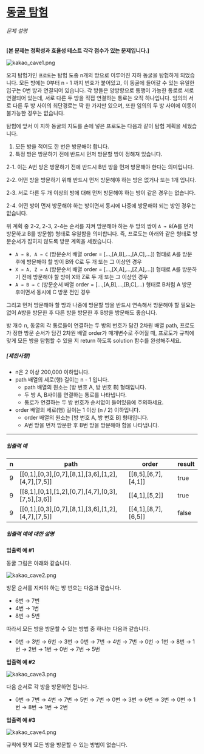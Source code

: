 # [동굴 탐험](https://school.programmers.co.kr/learn/courses/30/lessons/67260)


###### 문제 설명


**\[본 문제는 정확성과 효율성 테스트 각각 점수가 있는 문제입니다.]**


![kakao_cave1.png](https://grepp-programmers.s3.ap-northeast-2.amazonaws.com/files/production/f21e69f3-58ea-4579-b1ba-636a07dfc38e/kakao_cave1.png)


오지 탐험가인 `프로도`는 탐험 도중 n개의 방으로 이루어진 지하 동굴을 탐험하게 되었습니다. 모든 방에는 0부터 n \- 1 까지 번호가 붙어있고, 이 동굴에 들어갈 수 있는 유일한 입구는 0번 방과 연결되어 있습니다. 각 방들은 양방향으로 통행이 가능한 통로로 서로 연결되어 있는데, 서로 다른 두 방을 직접 연결하는 통로는 오직 하나입니다. 임의의 서로 다른 두 방 사이의 최단경로는 딱 한 가지만 있으며, 또한 임의의 두 방 사이에 이동이 불가능한 경우는 없습니다.


탐험에 앞서 이 지하 동굴의 지도를 손에 넣은 프로도는 다음과 같이 탐험 계획을 세웠습니다.


1. 모든 방을 적어도 한 번은 방문해야 합니다.
2. 특정 방은 방문하기 전에 반드시 먼저 방문할 방이 정해져 있습니다.  

2\-1\. 이는 A번 방은 방문하기 전에 반드시 B번 방을 먼저 방문해야 한다는 의미입니다.  

2\-2\. 어떤 방을 방문하기 위해 반드시 먼저 방문해야 하는 방은 없거나 또는 1개 입니다.  

2\-3\. 서로 다른 두 개 이상의 방에 대해 먼저 방문해야 하는 방이 같은 경우는 없습니다.  

2\-4\. 어떤 방이 먼저 방문해야 하는 방이면서 동시에 나중에 방문해야 되는 방인 경우는 없습니다.


위 계획 중 2\-2, 2\-3, 2\-4는 순서를 지켜 방문해야 하는 두 방의 쌍이 `A → B`(A를 먼저 방문하고 B를 방문함) 형태로 유일함을 의미합니다. 즉, 프로도는 아래와 같은 형태로 방문순서가 잡히지 않도록 방문 계획을 세웠습니다.


* `A → B, A → C` (방문순서 배열 order \= \[...,\[A,B],...,\[A,C],...]) 형태로 A를 방문 후에 방문해야 할 방이 B와 C로 두 개 또는 그 이상인 경우
* `X → A, Z → A` (방문순서 배열 order \= \[...,\[X,A],...,\[Z,A],...]) 형태로 A를 방문하기 전에 방문해야 할 방이 X와 Z로 두 개 또는 그 이상인 경우
* `A → B → C` (방문순서 배열 order \= \[...,\[A,B],...,\[B,C],...) 형태로 B처럼 A 방문 후이면서 동시에 C 방문 전인 경우


그리고 먼저 방문해야 할 방과 나중에 방문할 방을 반드시 연속해서 방문해야 할 필요는 없어 A방을 방문한 후 다른 방을 방문한 후 B방을 방문해도 좋습니다.


방 개수 n, 동굴의 각 통로들이 연결하는 두 방의 번호가 담긴 2차원 배열 path, 프로도가 정한 방문 순서가 담긴 2차원 배열 order가 매개변수로 주어질 때, 프로도가 규칙에 맞게 모든 방을 탐험할 수 있을 지 return 하도록 solution 함수를 완성해주세요.


##### **\[제한사항]**


* n은 2 이상 200,000 이하입니다.
* path 배열의 세로(행) 길이는 n \- 1 입니다.
	+ path 배열의 원소는 \[방 번호 A, 방 번호 B] 형태입니다.
	+ 두 방 A, B사이를 연결하는 통로를 나타냅니다.
	+ 통로가 연결하는 두 방 번호가 순서없이 들어있음에 주의하세요.
* order 배열의 세로(행) 길이는 1 이상 (n / 2\) 이하입니다.
	+ order 배열의 원소는 \[방 번호 A, 방 번호 B] 형태입니다.
	+ A번 방을 먼저 방문한 후 B번 방을 방문해야 함을 나타냅니다.




---


##### **입출력 예**




| n | path | order | result |
| --- | --- | --- | --- |
| 9 | \[\[0,1],\[0,3],\[0,7],\[8,1],\[3,6],\[1,2],\[4,7],\[7,5]] | \[\[8,5],\[6,7],\[4,1]] | true |
| 9 | \[\[8,1],\[0,1],\[1,2],\[0,7],\[4,7],\[0,3],\[7,5],\[3,6]] | \[\[4,1],\[5,2]] | true |
| 9 | \[\[0,1],\[0,3],\[0,7],\[8,1],\[3,6],\[1,2],\[4,7],\[7,5]] | \[\[4,1],\[8,7],\[6,5]] | false |


##### **입출력 예에 대한 설명**


**입출력 예 \#1**


동굴 그림은 아래와 같습니다.


![kakao_cave2.png](https://grepp-programmers.s3.ap-northeast-2.amazonaws.com/files/production/22cc2bc5-f4b4-41d9-b470-a5545e9941f3/kakao_cave2.png)


방문 순서를 지켜야 하는 방 번호는 다음과 같습니다.


* 6번 → 7번
* 4번 → 1번
* 8번 → 5번


따라서 모든 방을 방문할 수 있는 방법 중 하나는 다음과 같습니다.


* 0번 → 3번 → 6번 → 3번 → 0번 → 7번 → 4번 → 7번 → 0번 → 1번 → 8번 → 1번 → 2번 → 1번 → 0번 → 7번 → 5번


**입출력 예 \#2**


![kakao_cave3.png](https://grepp-programmers.s3.ap-northeast-2.amazonaws.com/files/production/9ca7fc3c-b85e-4156-b24a-292fcc95e9ef/kakao_cave3.png)


다음 순서로 각 방을 방문하면 됩니다.


* 0번 → 7번 → 4번 → 7번 → 5번 → 7번 → 0번 → 3번 → 6번 → 3번 → 0번 → 1번 → 8번 → 1번 → 2번


**입출력 예 \#3**


![kakao_cave4.png](https://grepp-programmers.s3.ap-northeast-2.amazonaws.com/files/production/f3b22a5a-3f5a-4159-b28b-3db6b4085b30/kakao_cave4.png)


규칙에 맞게 모든 방을 방문할 수 있는 방법이 없습니다.



